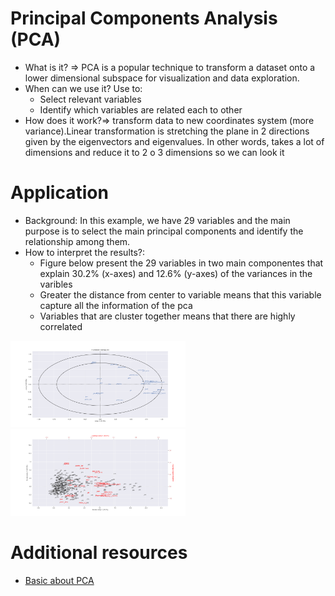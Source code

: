 # Principal Components Analysis (PCA)

* What is it? => PCA is a popular technique to transform a dataset onto a lower dimensional subspace for visualization and data exploration. 
* When can we use it? Use to:
  * Select relevant variables
  * Identify which variables are related each to other 
* How does it work?=> transform data to new coordinates system (more variance).Linear transformation is stretching the plane in 2 directions given by the eigenvectors and eigenvalues. In other words, takes a lot of dimensions and reduce it to 2 o 3 dimensions so we can look it

# Application

* Background: In this example, we have 29 variables and the main purpose is to select the main principal components and identify the relationship among them.
* How to interpret the results?: 
  * Figure below present the 29 variables in two main componentes that explain 30.2% (x-axes) and 12.6% (y-axes) of the variances in the varibles
  * Greater the distance from center to variable means that this variable capture all the information of the pca
  * Variables that are cluster together means that there are highly correlated 


<img src="https://github.com/alminagorta/MyProjects/blob/master/PCA/PCA_1.png" width=280/>
<img src="https://github.com/alminagorta/MyProjects/blob/master/PCA/PCA_2.png" width=280/>

# Additional resources

* [Basic about PCA]

[Basic about PCA]: ftp://statgen.ncsu.edu/pub/thorne/molevoclass/AtchleyOct19.pdf


